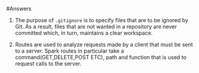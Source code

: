 #Answers

1. The purpose of `.gitignore` is to specify files that are to be ignored by Git. As a result, files that are not wanted in a repository are never committed which, in turn, maintains a clear workspace.

2. Routes are used to analyze requests made by a client that must be sent to a server. Spark routes in particular take a command(GET,DELETE,POST ETC), path and function that is used to request calls to the server. 

 

 

  
